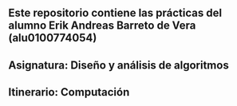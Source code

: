 ## Este repositorio contiene las prácticas del alumno Erik Andreas Barreto de Vera (alu0100774054)
## Asignatura: Diseño y análisis de algoritmos
## Itinerario: Computación
